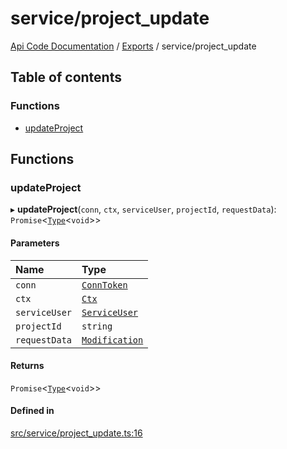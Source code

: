 # service/project\_update
 
[Api Code Documentation](../README.md) / [Exports](../modules.md) / service/project\_update

## Table of contents

### Functions

- [updateProject](service_project_update.md#updateproject)

## Functions

### updateProject

▸ **updateProject**(`conn`, `ctx`, `serviceUser`, `projectId`, `requestData`): `Promise`\<[`Type`](result.md#type)\<`void`\>\>

#### Parameters

| Name | Type |
| :------ | :------ |
| `conn` | [`ConnToken`](service_conn.md#conntoken) |
| `ctx` | [`Ctx`](../interfaces/lib_ctx.Ctx.md) |
| `serviceUser` | [`ServiceUser`](../interfaces/service_domain_organization_service_user.ServiceUser.md) |
| `projectId` | `string` |
| `requestData` | [`Modification`](../interfaces/service_domain_workflow_project_updated.Modification.md) |

#### Returns

`Promise`\<[`Type`](result.md#type)\<`void`\>\>

#### Defined in

[src/service/project_update.ts:16](https://github.com/openkfw/TruBudget/blob/e3c318d/api/src/service/project_update.ts#L16)
